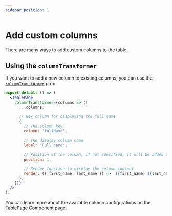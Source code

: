 ```yaml
---
sidebar_position: 1
---
```


# Add custom columns

There are many ways to add custom columns to the table. 

## Using the `columnTransformer`

If you want to add a new column to existing columns, you can use the [`columnTransformer`](/table/table-page-component#columntransformer) prop.  

```jsx title="Example of adding a full name column"
export default () => (
  <TablePage
    columnTransformer={columns => ([
      ...columns,

      // New column for displaying the full name
      {
        // The column key
        column: 'fullName',
        
        // The display column name
        label: 'Full name',
        
        // Position of the column, if not specified, it will be added to the end
        position: 1,

        // Render function to display the column content
        render: ({ first_name, last_name }) => `${first_name} ${last_name}`,
      },
    ])}
  />
);
```

You can learn more about the available column configurations on the [TablePage Component](/table/table-page-component#columns-1) page.
